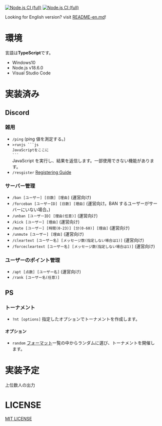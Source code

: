 [![Node.js CI (full)](https://github.com/Dirain1700/rankbot/actions/workflows/node.js.yml/badge.svg?branch=main&event=push)](https://github.com/Dirain1700/rankbot/actions/workflows/node.js.yml) [![Node.js CI (full)](https://github.com/Dirain1700/rankbot/actions/workflows/node.js.yml/badge.svg?branch=dev&event=push)](https://github.com/Dirain1700/rankbot/actions/workflows/node.js.yml)

Looking for English version? visit [README-en.md](./README-en.md)!

# 環境

言語は<b>TypeScript</b>です。

-   Windows10
-   Node.js v18.6.0
-   Visual Studio Code

# 実装済み

## Discord

### 雑用

-   `/ping` (ping 値を測定する。)
-   ` >runjs ```js  ` <br> `JavaScriptをここに` <br> ` ``` ` <br >JavaScript を実行し、結果を返信します。一部使用できない機能があります。
-   `/resgister` [Registering Guide](https://gist.github.com/Dirain1700/f2c01cebe77dc495b6453dbdfa9d23df)

### サーバー管理

-   `/ban [ユーザー] [日数] [理由]` (運営向け)
-   `/forceban [ユーザーID] [日数] [理由]` (運営向け。BAN するユーザーがサーバーにいない場合。)
-   `/unban [ユーザーID] [理由(任意)]` (運営向け)
-   `/kick [ユーザー] [理由]` (運営向け)
-   `/mute [ユーザー] [時間(0-23)] [分(0-60)] [理由]` (運営向け)
-   `/unmute [ユーザー] [理由]` (運営向け)
-   `/cleartext [ユーザー名] [メッセージ数(指定しない場合は1)]` (運営向け)
-   `/forcecleartext [ユーザー名] [メッセージ数(指定しない場合は1)]` (運営向け)

### ユーザーのポイント管理

-   `/apt [点数] [ユーザー名]` (運営向け)<br />
-   `/rank [ユーザー名(任意)]`

## PS

### トーナメント

-   `?nt [options]` 指定したオプションでトーナメントを作成します。

#### オプション

-   `random` [フォーマット](./showdown/tour/formatnames.js)一覧の中からランダムに選び、トーナメントを開催します。

# 実装予定

上位数人の出力

# LICENSE

[MIT LICENSE](./LICENSE)
